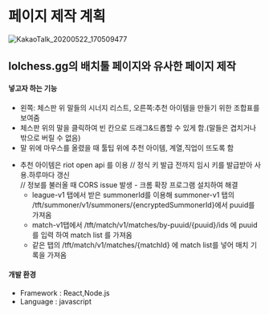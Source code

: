 # 페이지 제작 계획  

![KakaoTalk_20200522_170509477](https://user-images.githubusercontent.com/65073518/82647886-cc2ce600-9c51-11ea-9b46-686886c7da69.jpg)  

## lolchess.gg의 배치툴 페이지와 유사한 페이지 제작  


#### 넣고자 하는 기능
- 왼쪽: 체스판 위 말들의 시너지 리스트, 오른쪽:추천 아이템을 만들기 위한 조합표를 보여줌
- 체스판 위의 말을 클릭하여 빈 칸으로 드래그&드롭할 수 있게 함.(말들은 겹치거나 밖으로 버릴 수 없음)
- 말 위에 마우스를 올렸을 때 툴팁 위에 추천 아이템, 계열,직업이 뜨도록 함

+ 추천 아이템은 riot open api 를 이용   // 정식 키 발급 전까지 임시 키를 발급받아 사용.하루마다 갱신  
// 정보를 불러올 때 CORS issue 발생 - 크롬 확장 프로그램 설치하여 해결
  + league-v1 탭에서 받은 summonerId를 이용해 summoner-v1 탭의 /tft/summoner/v1/summoners/{encryptedSummonerId}에서 puuid를 가져옴  
  + match-v1탭에서 /tft/match/v1/matches/by-puuid/{puuid}/ids 에 puuid를 입력 하여 match list 를 가져옴
  + 같은 탭의 /tft/match/v1/matches/{matchId} 에 match list를 넣어 매치 기록을 가져옴

 #### 개발 환경
- Framework : React,Node.js
- Language : javascript 


